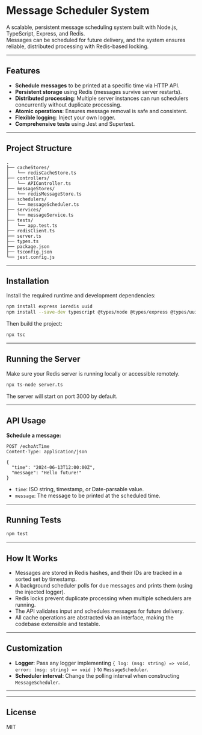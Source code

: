 # Message Scheduler System

A scalable, persistent message scheduling system built with Node.js, TypeScript, Express, and Redis.  
Messages can be scheduled for future delivery, and the system ensures reliable, distributed processing with Redis-based locking.

---

## Features

- **Schedule messages** to be printed at a specific time via HTTP API.
- **Persistent storage** using Redis (messages survive server restarts).
- **Distributed processing**: Multiple server instances can run schedulers concurrently without duplicate processing.
- **Atomic operations**: Ensures message removal is safe and consistent.
- **Flexible logging**: Inject your own logger.
- **Comprehensive tests** using Jest and Supertest.

---

## Project Structure

```
.
├── cacheStores/
│   └── redisCacheStore.ts
├── controllers/
│   └── APIController.ts
├── messageStores/
│   └── redisMessageStore.ts
├── schedulers/
│   └── messageScheduler.ts
├── services/
│   └── messageService.ts
├── tests/
│   └── app.test.ts
├── redisClient.ts
├── server.ts
├── types.ts
├── package.json
├── tsconfig.json
└── jest.config.js
```

---

## Installation

Install the required runtime and development dependencies:

```sh
npm install express ioredis uuid
npm install --save-dev typescript @types/node @types/express @types/uuid jest ts-jest @types/jest supertest @types/supertest
```

Then build the project:

```sh
npx tsc
```

---

## Running the Server

Make sure your Redis server is running locally or accessible remotely.

```sh
npx ts-node server.ts
```

The server will start on port 3000 by default.

---

## API Usage

**Schedule a message:**

```http
POST /echoAtTime
Content-Type: application/json

{
  "time": "2024-06-13T12:00:00Z",
  "message": "Hello future!"
}
```

- `time`: ISO string, timestamp, or Date-parsable value.
- `message`: The message to be printed at the scheduled time.

---

## Running Tests

```sh
npm test
```

---

## How It Works

- Messages are stored in Redis hashes, and their IDs are tracked in a sorted set by timestamp.
- A background scheduler polls for due messages and prints them (using the injected logger).
- Redis locks prevent duplicate processing when multiple schedulers are running.
- The API validates input and schedules messages for future delivery.
- All cache operations are abstracted via an interface, making the codebase extensible and testable.

---

## Customization

- **Logger**: Pass any logger implementing `{ log: (msg: string) => void, error: (msg: string) => void }` to `MessageScheduler`.
- **Scheduler interval**: Change the polling interval when constructing `MessageScheduler`.

---

---

## License

MIT